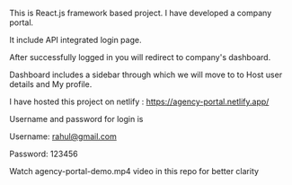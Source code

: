 This is React.js framework based project. I have developed a company portal.

It include API integrated login page. 

After successfully logged in you will redirect to company's dashboard.

Dashboard includes a sidebar through which we will move to to Host user details and My profile.

I have hosted this project on netlify : https://agency-portal.netlify.app/

Username and password for login is 

Username: rahul@gmail.com

Password: 123456

Watch agency-portal-demo.mp4 video in this repo for better clarity
